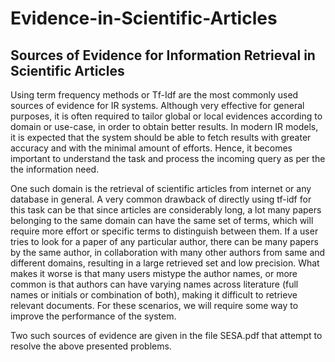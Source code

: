 # Evidence-in-Scientific-Articles
## Sources of Evidence for Information Retrieval in Scientific Articles  
Using term frequency methods or Tf-Idf are the most commonly used sources of evidence for IR systems. Although very effective for general purposes, it is often required to tailor global or local evidences according to domain or use-case, in order to obtain better results. In modern IR models, it is expected that the system should be able to fetch results with greater accuracy and with the minimal amount of efforts. Hence, it becomes important to understand the task and process the incoming query as per the the information need. 

One such domain is the retrieval of scientific articles from internet or any database in general. A very common drawback of directly using tf-idf for this task can be that since articles are considerably long, a lot many papers belonging to the same domain can have the same set of terms, which will require more effort or specific terms to distinguish between them. If a user tries to look for a paper of any particular author, there can be many papers by the same author, in collaboration with many other authors from same and different domains, resulting in a large retrieved set and low precision. What makes it worse is that many users mistype the author names, or more common is that authors can have varying names across literature (full names or initials or combination of both), making it difficult to retrieve relevant documents. For these scenarios, we will require some way to improve the performance of the system. 

Two such sources of evidence are given in the file SESA.pdf that attempt to resolve the above presented problems.
